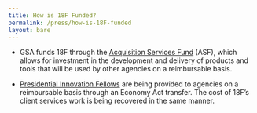 ```yaml
---
title: How is 18F Funded?
permalink: /press/how-is-18F-funded
layout: bare
---
```


* GSA funds 18F through the [Acquisition Services Fund](http://www.gsa.gov/portal/content/182815) (ASF), which allows for investment in the development and delivery of products and tools that will be used by other agencies on a reimbursable basis.

* [Presidential Innovation Fellows](https://www.whitehouse.gov/innovationfellows) are being provided to agencies on a reimbursable basis through an Economy Act transfer. The cost of 18F’s client services work is being recovered in the same manner.